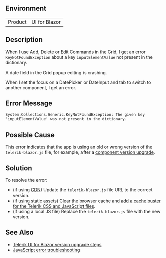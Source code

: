
## Environment

<table>
<tbody>
<tr>
<td>Product</td>
<td>UI for Blazor</td>
</tr>
</tbody>
</table>

## Description

When I use Add, Delete or Edit Commands in the Grid, I get an error `KeyNotFoundException` about a key `inputElementValue` not present in the dictionary.

A date field in the Grid popup editing is crashing.

When I set the focus on a DatePicker or DateInput and tab to switch to another component, I get an error.

## Error Message

`System.Collections.Generic.KeyNotFoundException: The given key 'inputElementValue' was not present in the dictionary.`

## Possible Cause

This error indicates that the app is using an old or wrong version of the `telerik-blazor.js` file, for example, after a [component version upgrade](slug:upgrade-tutorial).

## Solution

To resolve the error:

* (if using [CDN](slug:common-features-cdn)) Update the `telerik-blazor.js` file URL to the correct version.
* (if using static assets) Clear the browser cache and [add a cache buster for the Telerik CSS and JavaScript files](slug:common-kb-browser-cache-buster).
* (if using a local JS file) Replace the `telerik-blazor.js` file with the new version.

## See Also

* [Telerik UI for Blazor version upgrade steps](slug:upgrade-tutorial)
* [JavaScript error troubleshooting](slug:troubleshooting-js-errors)
